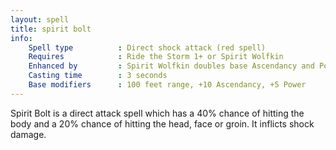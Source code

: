 ```yaml
---
layout: spell
title: spirit bolt
info:
    Spell type          : Direct shock attack (red spell)
    Requires            : Ride the Storm 1+ or Spirit Wolfkin
    Enhanced by         : Spirit Wolfkin doubles base Ascendancy and Power
    Casting time        : 3 seconds
    Base modifiers      : 100 feet range, +10 Ascendancy, +5 Power
---
```


Spirit Bolt is a direct attack spell which has a 40% chance of hitting the body
and a 20% chance of hitting the head, face or groin.  It inflicts shock damage.
